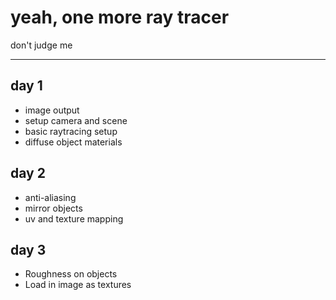 # yeah, one more ray tracer

don't judge me

---

## day 1

- image output
- setup camera and scene
- basic raytracing setup
- diffuse object materials

## day 2

- anti-aliasing
- mirror objects
- uv and texture mapping

## day 3

- Roughness on objects
- Load in image as textures